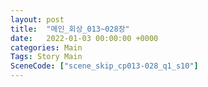 ```yaml
---
layout: post
title:  "메인_회상_013~028장"
date:   2022-01-03 00:00:00 +0000
categories: Main
Tags: Story Main
SceneCode: ["scene_skip_cp013-028_q1_s10"]
---
```

